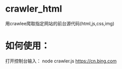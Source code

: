 # crawler_html
  用crawlee爬取指定网站的前台源代码(html,js,css,img)

# 如何使用：
打开控制台输入：
  node crawler.js https://cn.bing.com

